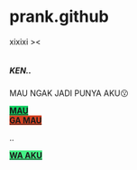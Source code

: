 # prank.github
xixixi ><
<!-- wp:search {"label":"Search","showLabel":false,"placeholder":"Cari","buttonText":"Search","buttonUseIcon":true} /-->

<!-- wp:image {"align":"center","id":16,"sizeSlug":"large","linkDestination":"none","className":"is-style-rounded"} -->
<div class="wp-block-image is-style-rounded"><figure class="aligncenter size-large"><img src="https://domainlinkart.files.wordpress.com/2021/06/img_20210615_203954.jpg?w=719" alt="" class="wp-image-16"/></figure></div>
<!-- /wp:image -->

<!-- wp:heading {"textAlign":"center","level":5} -->
<h5 class="has-text-align-center"><strong>KEN..</strong></h5>
<!-- /wp:heading -->

<!-- wp:shortcode -->
MAU NGAK JADI PUNYA AKU😗
<!-- /wp:shortcode -->

<!-- wp:buttons -->
<div class="wp-block-buttons"><!-- wp:button {"textColor":"primary","width":100,"style":{"color":{"background":"#14cf63"}}} -->
<div class="wp-block-button has-custom-width wp-block-button__width-100"><a class="wp-block-button__link has-primary-color has-text-color has-background" href="https://images.app.goo.gl/9DUyMYFCgvWDKNcp9" style="background-color:#14cf63" rel=""><strong>MAU</strong></a></div>
<!-- /wp:button -->

<!-- wp:button {"textColor":"primary","width":100,"style":{"color":{"background":"#d34222"}}} -->
<div class="wp-block-button has-custom-width wp-block-button__width-100"><a class="wp-block-button__link has-primary-color has-text-color has-background" href="https://images.app.goo.gl/9DUyMYFCgvWDKNcp9" style="background-color:#d34222" rel=""><strong>GA MAU</strong></a></div>
<!-- /wp:button --></div>
<!-- /wp:buttons -->

<!-- wp:media-text -->
<div class="wp-block-media-text alignwide is-stacked-on-mobile"><figure class="wp-block-media-text__media"></figure><div class="wp-block-media-text__content"><!-- wp:paragraph -->
<p>..</p>
<!-- /wp:paragraph --></div></div>
<!-- /wp:media-text -->

<!-- wp:buttons -->
<div class="wp-block-buttons"><!-- wp:button {"width":100,"style":{"color":{"background":"#45f085"}}} -->
<div class="wp-block-button has-custom-width wp-block-button__width-100"><a class="wp-block-button__link has-background" href="https://images.app.goo.gl/9DUyMYFCgvWDKNcp9" style="background-color:#45f085" rel=""><strong>WA AKU</strong></a></div>
<!-- /wp:button --></div>
<!-- /wp:buttons -->
